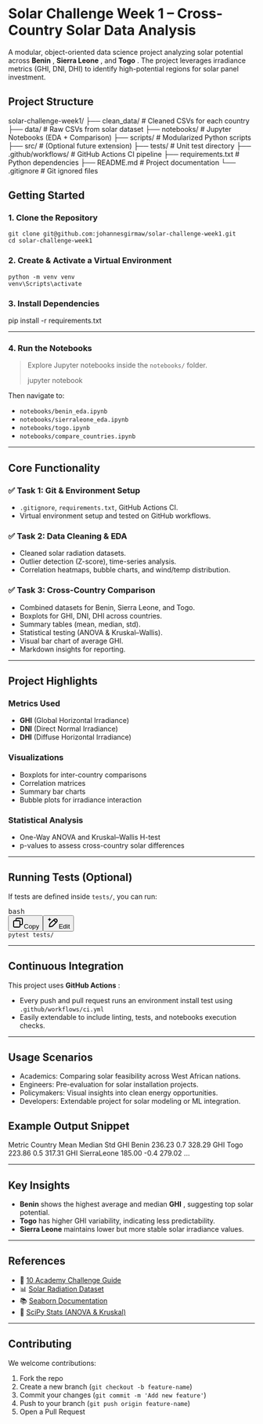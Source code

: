 # Solar Challenge Week 1 – Cross-Country Solar Data Analysis

A modular, object-oriented data science project analyzing solar potential across **Benin** , **Sierra Leone** , and **Togo** . The project leverages irradiance metrics (GHI, DNI, DHI) to identify high-potential regions for solar panel investment.

## Project Structure

solar-challenge-week1/
├── clean_data/            # Cleaned CSVs for each country
├── data/                  # Raw CSVs from solar dataset
├── notebooks/             # Jupyter Notebooks (EDA + Comparison)
├── scripts/               # Modularized Python scripts
├── src/                   # (Optional future extension)
├── tests/                 # Unit test directory
├── .github/workflows/     # GitHub Actions CI pipeline
├── requirements.txt       # Python dependencies
├── README.md              # Project documentation
└── .gitignore             # Git ignored files

## Getting Started

### 1. Clone the Repository

```
git clone git@github.com:johannesgirmaw/solar-challenge-week1.git
cd solar-challenge-week1

```

### 2. Create & Activate a Virtual Environment

```
python -m venv venv
venv\Scripts\activate

```

### 3. Install Dependencies

pip install -r requirements.txt

---

### 4. Run the Notebooks

> Explore Jupyter notebooks inside the `notebooks/` folder.
>
> jupyter notebook

Then navigate to:

- `notebooks/benin_eda.ipynb`
- `notebooks/sierraleone_eda.ipynb`
- `notebooks/togo.ipynb`
- `notebooks/compare_countries.ipynb`

---

## Core Functionality

### ✅ Task 1: Git & Environment Setup

- `.gitignore`, `requirements.txt`, GitHub Actions CI.
- Virtual environment setup and tested on GitHub workflows.

### ✅ Task 2: Data Cleaning & EDA

- Cleaned solar radiation datasets.
- Outlier detection (Z-score), time-series analysis.
- Correlation heatmaps, bubble charts, and wind/temp distribution.

### ✅ Task 3: Cross-Country Comparison

- Combined datasets for Benin, Sierra Leone, and Togo.
- Boxplots for GHI, DNI, DHI across countries.
- Summary tables (mean, median, std).
- Statistical testing (ANOVA & Kruskal–Wallis).
- Visual bar chart of average GHI.
- Markdown insights for reporting.

---

## Project Highlights

### Metrics Used

- **GHI** (Global Horizontal Irradiance)
- **DNI** (Direct Normal Irradiance)
- **DHI** (Diffuse Horizontal Irradiance)

### Visualizations

- Boxplots for inter-country comparisons
- Correlation matrices
- Summary bar charts
- Bubble plots for irradiance interaction

### Statistical Analysis

- One-Way ANOVA and Kruskal–Wallis H-test
- p-values to assess cross-country solar differences

---

## Running Tests (Optional)

If tests are defined inside `tests/`, you can run:

<pre class="overflow-visible!" data-start="3119" data-end="3144"><div class="contain-inline-size rounded-md border-[0.5px] border-token-border-medium relative bg-token-sidebar-surface-primary"><div class="flex items-center text-token-text-secondary px-4 py-2 text-xs font-sans justify-between h-9 bg-token-sidebar-surface-primary dark:bg-token-main-surface-secondary select-none rounded-t-[5px]">bash</div><div class="sticky top-9"><div class="absolute end-0 bottom-0 flex h-9 items-center pe-2"><div class="bg-token-sidebar-surface-primary text-token-text-secondary dark:bg-token-main-surface-secondary flex items-center rounded-sm px-2 font-sans text-xs"><button class="flex gap-1 items-center select-none px-4 py-1" aria-label="Copy"><svg width="24" height="24" viewBox="0 0 24 24" fill="none" xmlns="http://www.w3.org/2000/svg" class="icon-xs"><path fill-rule="evenodd" clip-rule="evenodd" d="M7 5C7 3.34315 8.34315 2 10 2H19C20.6569 2 22 3.34315 22 5V14C22 15.6569 20.6569 17 19 17H17V19C17 20.6569 15.6569 22 14 22H5C3.34315 22 2 20.6569 2 19V10C2 8.34315 3.34315 7 5 7H7V5ZM9 7H14C15.6569 7 17 8.34315 17 10V15H19C19.5523 15 20 14.5523 20 14V5C20 4.44772 19.5523 4 19 4H10C9.44772 4 9 4.44772 9 5V7ZM5 9C4.44772 9 4 9.44772 4 10V19C4 19.5523 4.44772 20 5 20H14C14.5523 20 15 19.5523 15 19V10C15 9.44772 14.5523 9 14 9H5Z" fill="currentColor"></path></svg>Copy</button><span class="" data-state="closed"><button class="flex items-center gap-1 px-4 py-1 select-none"><svg width="24" height="24" viewBox="0 0 24 24" fill="none" xmlns="http://www.w3.org/2000/svg" class="icon-xs"><path d="M2.5 5.5C4.3 5.2 5.2 4 5.5 2.5C5.8 4 6.7 5.2 8.5 5.5C6.7 5.8 5.8 7 5.5 8.5C5.2 7 4.3 5.8 2.5 5.5Z" fill="currentColor" stroke="currentColor" stroke-linecap="round" stroke-linejoin="round"></path><path d="M5.66282 16.5231L5.18413 19.3952C5.12203 19.7678 5.09098 19.9541 5.14876 20.0888C5.19933 20.2067 5.29328 20.3007 5.41118 20.3512C5.54589 20.409 5.73218 20.378 6.10476 20.3159L8.97693 19.8372C9.72813 19.712 10.1037 19.6494 10.4542 19.521C10.7652 19.407 11.0608 19.2549 11.3343 19.068C11.6425 18.8575 11.9118 18.5882 12.4503 18.0497L20 10.5C21.3807 9.11929 21.3807 6.88071 20 5.5C18.6193 4.11929 16.3807 4.11929 15 5.5L7.45026 13.0497C6.91175 13.5882 6.6425 13.8575 6.43197 14.1657C6.24513 14.4392 6.09299 14.7348 5.97903 15.0458C5.85062 15.3963 5.78802 15.7719 5.66282 16.5231Z" stroke="currentColor" stroke-width="2" stroke-linecap="round" stroke-linejoin="round"></path><path d="M14.5 7L18.5 11" stroke="currentColor" stroke-width="2" stroke-linecap="round" stroke-linejoin="round"></path></svg>Edit</button></span></div></div></div><div class="overflow-y-auto p-4" dir="ltr"><code class="whitespace-pre! language-bash"><span><span>pytest tests/
</span></span></code></div></div></pre>

---

## Continuous Integration

This project uses **GitHub Actions** :

- Every push and pull request runs an environment install test using `.github/workflows/ci.yml`
- Easily extendable to include linting, tests, and notebooks execution checks.

---

## Usage Scenarios

- Academics: Comparing solar feasibility across West African nations.
- Engineers: Pre-evaluation for solar installation projects.
- Policymakers: Visual insights into clean energy opportunities.
- Developers: Extendable project for solar modeling or ML integration.

## Example Output Snippet

Metric Country Mean Median Std
GHI Benin 236.23 0.7 328.29
GHI Togo 223.86 0.5 317.31
GHI SierraLeone 185.00 -0.4 279.02
...

---

## Key Insights

- **Benin** shows the highest average and median **GHI** , suggesting top solar potential.
- **Togo** has higher GHI variability, indicating less predictability.
- **Sierra Leone** maintains lower but more stable solar irradiance values.

---

## References

- 📘 [10 Academy Challenge Guide](https://docs.google.com/document/d/1HsCSC_RZk_sj39Cc30OwFX9DLvUoh2OW7Eq0y1Dsf8E/edit)
- 📊 [Solar Radiation Dataset](https://energydata.info/dataset/?q=Solar+Radiation+Measurement&vocab_regions=AFR)
- 📚 [Seaborn Documentation](https://seaborn.pydata.org/)
- 📗 [SciPy Stats (ANOVA &amp; Kruskal)](https://docs.scipy.org/doc/scipy/)

---

## Contributing

We welcome contributions:

1. Fork the repo
2. Create a new branch (`git checkout -b feature-name`)
3. Commit your changes (`git commit -m 'Add new feature'`)
4. Push to your branch (`git push origin feature-name`)
5. Open a Pull Request
